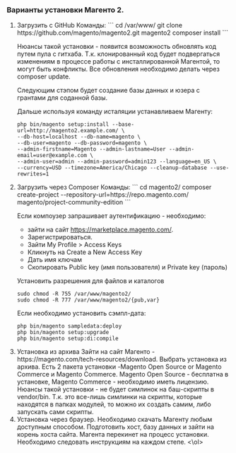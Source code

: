 ### Варианты установки Магенто 2.

<ol>
<li>Загрузить с GitHub
Команды:
```
cd /var/www/
git clone https://github.com/magento/magento2.git magento2
composer install
```

Нюансы такой установки - появится возможность обновлять код путем пула с гитхаба. Т.к. клонированный код будет подвергаться изменениям в процессе работы с инсталлированной Магентой, то могут быть конфликты.
Все обновления необходимо делать через composer update.

Следующим стэпом будет создание базы данных и юзера с грантами для соданной базы.

Дальше используя команду исталяции устанавливаем Магенту:
```
php bin/magento setup:install --base-url=http://magento2.example.com/ \
--db-host=localhost --db-name=magento \
--db-user=magento --db-password=magento \
--admin-firstname=Magento --admin-lastname=User --admin-email=user@example.com \
--admin-user=admin --admin-password=admin123 --language=en_US \
--currency=USD --timezone=America/Chicago --cleanup-database --use-rewrites=1
```

<li>Загрузить через Composer
Команды:
```
cd magento2/
composer create-project --repository-url=https://repo.magento.com/ magento/project-community-edition
```

Если компоузер запрашивает аутентификацию - необходимо:
- зайти на сайт https://marketplace.magento.com/.
- Зарегистрироваться. 
- Зайти My Profile > Access Keys
- Кликнуть на Create a New Access Key
- Дать имя ключам
- Скопировать Public key (имя пользователя) и Private key (пароль)

Установить разрешения для файлов и каталогов
```
sudo chmod -R 755 /var/www/magento2/
sudo chmod -R 777 /var/www/magento2/{pub,var}
```

Если необходимо установить сэмпл-дата:
```
php bin/magento sampledata:deploy
php bin/magento setup:upgrade
php bin/magento setup:di:compile
```

<li>Установка из архива
Зайти на сайт Магенто - https://magento.com/tech-resources/download.
Выбрать установка из архива. Есть 2 пакета установки -Magento Open Source or Magento Commerce  и Magento Commerce.
Magento Open Source - бесплатна в установке, Magento Commerce - необходимо иметь лицензию.
Нюансы такой установки - не будет симлинок на баш-скрипты в vendor/bin. Т.к. это все-лишь симлинки на скрипты, которые находятся в папках модулей, то можно их создать самим, либо запускать сами скрипты.

<li>Установка через браузер.
Необходимо скачать Магенту любым доступным способом. Подготовить хост, базу данных и зайти на корень хоста сайта. 
Магента перекинет на процесс установки. Необходимо следовать инструкциям на каждом степе.
<\ol>